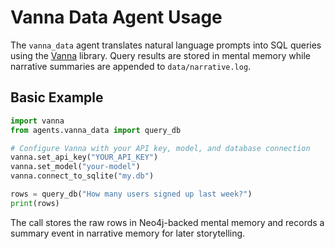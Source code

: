 # Vanna Data Agent Usage

The `vanna_data` agent translates natural language prompts into SQL queries using the [Vanna](https://github.com/vanna-ai/vanna) library. Query results are stored in mental memory while narrative summaries are appended to `data/narrative.log`.

## Basic Example

```python
import vanna
from agents.vanna_data import query_db

# Configure Vanna with your API key, model, and database connection
vanna.set_api_key("YOUR_API_KEY")
vanna.set_model("your-model")
vanna.connect_to_sqlite("my.db")

rows = query_db("How many users signed up last week?")
print(rows)
```

The call stores the raw rows in Neo4j-backed mental memory and records a summary event in narrative memory for later storytelling.

